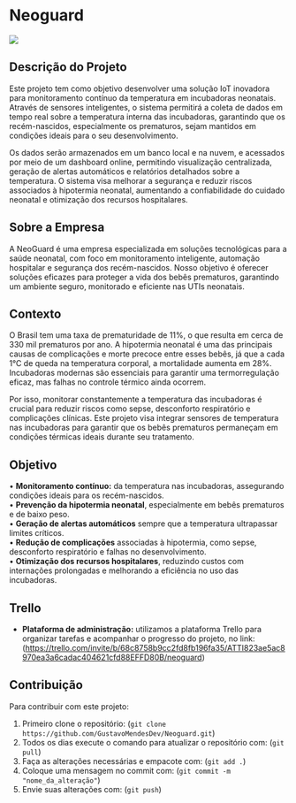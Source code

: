 # Neoguard

<img src="https://s2-g1.glbimg.com/n7TXdirw76BnTOiTlwVcDdx5YZc=/0x0:1920x1080/924x0/smart/filters:strip_icc()/i.s3.glbimg.com/v1/AUTH_59edd422c0c84a879bd37670ae4f538a/internal_photos/bs/2021/C/e/fRBFt3R0K23nPOdNt8fA/2.jpg
">

## Descrição do Projeto

Este projeto tem como objetivo desenvolver uma solução IoT inovadora para monitoramento contínuo da temperatura em incubadoras neonatais. Através de sensores inteligentes, o sistema permitirá a coleta de dados em tempo real sobre a temperatura interna das incubadoras, garantindo que os recém-nascidos, especialmente os prematuros, sejam mantidos em condições ideais para o seu desenvolvimento.

Os dados serão armazenados em um banco local e na nuvem, e acessados por meio de um dashboard online, permitindo visualização centralizada, geração de alertas automáticos e relatórios detalhados sobre a temperatura. O sistema visa melhorar a segurança e reduzir riscos associados à hipotermia neonatal, aumentando a confiabilidade do cuidado neonatal e otimização dos recursos hospitalares.

## Sobre a Empresa

A NeoGuard é uma empresa especializada em soluções tecnológicas para a saúde neonatal, com foco em monitoramento inteligente, automação hospitalar e segurança dos recém-nascidos. Nosso objetivo é oferecer soluções eficazes para proteger a vida dos bebês prematuros, garantindo um ambiente seguro, monitorado e eficiente nas UTIs neonatais.

## Contexto

O Brasil tem uma taxa de prematuridade de 11%, o que resulta em cerca de 330 mil prematuros por ano. A hipotermia neonatal é uma das principais causas de complicações e morte precoce entre esses bebês, já que a cada 1°C de queda na temperatura corporal, a mortalidade aumenta em 28%. Incubadoras modernas são essenciais para garantir uma termorregulação eficaz, mas falhas no controle térmico ainda ocorrem.

Por isso, monitorar constantemente a temperatura das incubadoras é crucial para reduzir riscos como sepse, desconforto respiratório e complicações clínicas. Este projeto visa integrar sensores de temperatura nas incubadoras para garantir que os bebês prematuros permaneçam em condições térmicas ideais durante seu tratamento.

## Objetivo

•	**Monitoramento contínuo:**  da temperatura nas incubadoras, assegurando condições ideais para os recém-nascidos. <br>
•	**Prevenção da hipotermia neonatal**, especialmente em bebês prematuros e de baixo peso.<br>
•	**Geração de alertas automáticos** sempre que a temperatura ultrapassar limites críticos.<br>
•	**Redução de complicações** associadas à hipotermia, como sepse, desconforto respiratório e falhas no desenvolvimento.<br>
•	**Otimização dos recursos hospitalares**,  reduzindo custos com internações prolongadas e melhorando a eficiência no uso das incubadoras.

## Trello
- **Plataforma de administração:** utilizamos a plataforma Trello para organizar tarefas e acompanhar o progresso do projeto, no link:(https://trello.com/invite/b/68c8758b9cc2fd8fb196fa35/ATTI823ae5ac8970ea3a6cadac404621cfd88EFFD80B/neoguard)

## Contribuição

Para contribuir com este projeto:
1. Primeiro clone o repositório: (`git clone https://github.com/GustavoMendesDev/Neoguard.git`)
2. Todos os dias execute o comando para atualizar o repositório com: (`git pull`)
3. Faça as alterações necessárias e empacote com: (`git add .`)
4. Coloque uma mensagem no commit com: (`git commit -m "nome_da_alteração"`)
5. Envie suas alterações com: (`git push`)

